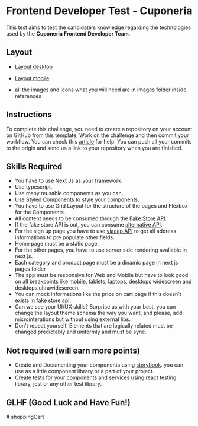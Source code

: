 # Frontend Developer Test - Cuponeria

This test aims to test the candidate's knowledge regarding the technologies used by the **Cuponeria Frontend Developer Team**.

## Layout

- [Layout desktop](https://xd.adobe.com/view/ac4aa5e3-dbab-4bc8-abba-d21f681d1ec2-f919/)

- [Layout mobile](https://xd.adobe.com/view/7ab7b023-531a-493c-bb2e-69853ddb71bb-2fe4/)

- all the images and icons what you will need are in images folder inside references

## Instructions

To complete this challenge, you need to create a repository on your account on GitHub from this template.
Work on the challenge and then commit your workflow.
You can check this [article](https://medium.com/@rafael.oliveira/como-escrever-boas-mensagens-de-commit-9f8fe852155a) for help.
You can push all your commits to the origin and send us a link to your repository when you are finished.

## Skills Required

- You have to use [Next Js](https://nextjs.org/) as your framework.
- Use typescript.
- Use many reusable components as you can.
- Use [Styled Components](https://styled-components.com/) to style your components.
- You have to use Grid Layout for the structure of the pages and Flexbox for the Components.
- All content needs to be consumed through the [Fake Store API](https://fakestoreapi.com/).
- If the fake store API is out, you can consume [alternative API](https://gist.github.com/FranciscoBBC/7d1d5e370ba397f73c981dc27cd71c3d).
- For the sign up page you have to use [viacep API](https://viacep.com.br/) to get all address informations to pre populate other fields.
- Home page must be a static page.
- For the other pages, you have to use server side rendering avaliable in next js.
- Each category and product page must be a dinamic page in next js pages folder
- The app must be responsive for Web and Mobile but have to look good on all breakpoints like mobile, tablets, laptops, desktops widescreen and desktops ultrawidescreen.
- You can mock informations like the price on cart page if this doesn't exists in fake store api.
- Can we see your UI/UX skills? Surprise us with your best, you can change the layout theme schema the way you want, and please, add microinterations but without using external libs.
- Don't repeat yourself. Elements that are logically related must be changed predictably and uniformly and must be sync.

## Not required (will earn more points)

- Create and Documenting your components using [storybook](https://storybook.js.org/).
you can use as a little component library or a part of your project.
- Create tests for your components and services using react testing library, jest or
  any other test library.

## GLHF (Good Luck and Have Fun!)
#   s h o p p i n g C a r t  
 